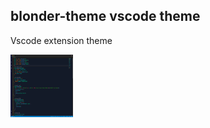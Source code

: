 ## blonder-theme vscode theme
Vscode extension theme

<a href="https://github.com/acquahsamuel/-theme">
  <img src="img/vscode-ui.png" alt="Logo" width="100px" height="100px">
</a>